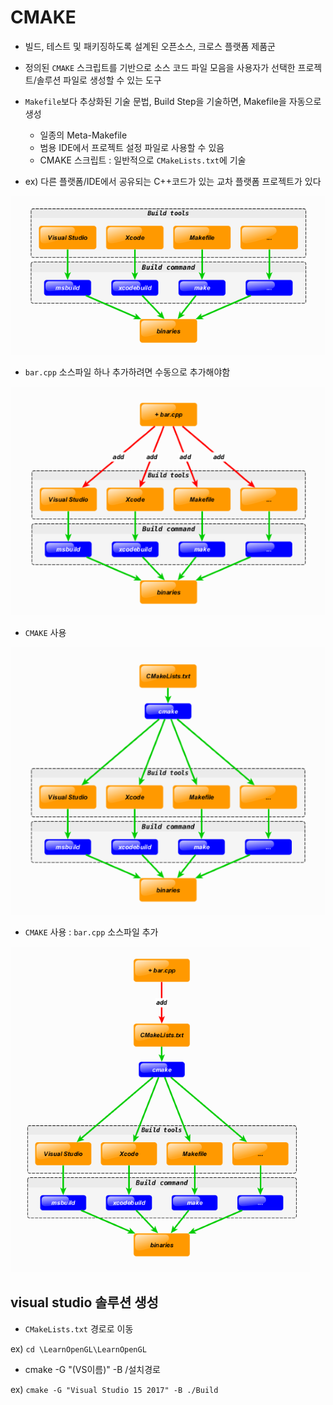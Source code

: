 # CMAKE

* 빌드, 테스트 및 패키징하도록 설계된 오픈소스, 크로스 플랫폼 제품군
* 정의된 `CMAKE` 스크립트를 기반으로 소스 코드 파일 모음을 사용자가 선택한 프로젝트/솔루션 파일로 생성할 수 있는 도구
* `Makefile`보다 추상화된 기술 문법, Build Step을 기술하면, Makefile을 자동으로 생성
  * 일종의 Meta-Makefile
  * 범용 IDE에서 프로젝트 설정 파일로 사용할 수 있음
  * CMAKE 스크립트 : 일반적으로 `CMakeLists.txt`에 기술 


* ex) 다른 플랫폼/IDE에서 공유되는 C++코드가 있는 교차 플랫폼 프로젝트가 있다

![](opengl/no_cmake.PNG)

* `bar.cpp` 소스파일 하나 추가하려면 수동으로 추가해야함

![](opengl/add_file_nocmake.PNG)

* `CMAKE` 사용

![](opengl/cmake.PNG)

* `CMAKE` 사용 : `bar.cpp` 소스파일 추가

![](opengl/add_file_cmake.PNG)


## visual studio 솔루션 생성

* `CMakeLists.txt` 경로로 이동

ex) `cd \LearnOpenGL\LearnOpenGL`

* cmake -G "(VS이름)" -B /설치경로
  
ex) `cmake -G "Visual Studio 15 2017" -B ./Build`
